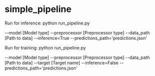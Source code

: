 # simple_pipeline

Run for inference: python run_pipeline.py

--model [Model type]
--preprocessor [Preprocessor type]
--data_path [Path to data]
--inference=True
--predictions_path='predictions.json'

Run for training: python run_pipeline.py

--model [Model type]
--preprocessor [Preprocessor type]
--data_path [Path to data]
--target [Target name]
--inference=False
--predictions_path='predictions.json'
